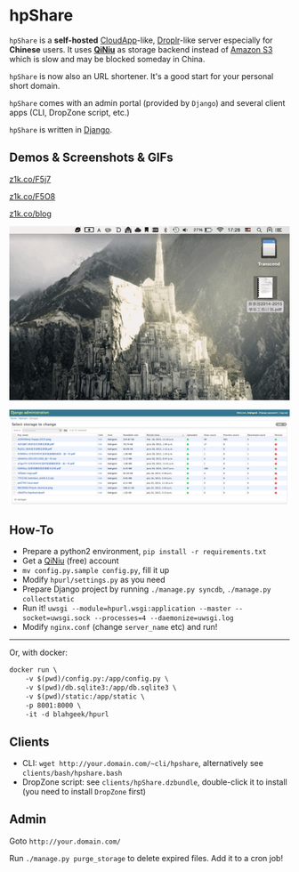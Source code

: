 # hpShare

`hpShare` is a **self-hosted** [CloudApp](http://getcloudapp.com)-like, [Droplr](http://droplr.com)-like server especially for **Chinese** users. It uses **[QiNiu](http://qiniu.com)** as storage backend instead of [Amazon S3](http://http://s3.amazonaws.com) which is slow and may be blocked someday in China.

`hpShare` is now also an URL shortener. It's a good start for your personal short domain.

`hpShare` comes with an admin portal (provided by `Django`) and several client apps (CLI, DropZone script, etc.)

`hpShare` is written in [Django](http://http://djangoproject.com).

## Demos & Screenshots & GIFs

[z1k.co/F5j7](http://z1k.co/F5j7)

[z1k.co/F5O8](http://z1k.co/F5O8)

[z1k.co/blog](http://z1k.co/blog)

![Demo](screenshots/demo.gif)

![admin](screenshots/admin.png)

## How-To

- Prepare a python2 environment, `pip install -r requirements.txt`
- Get a [QiNiu](http://qiniu.com) (free) account
- `mv config.py.sample config.py`, fill it up
- Modify `hpurl/settings.py` as you need
- Prepare Django project by running `./manage.py syncdb`, `./manage.py collectstatic`
- Run it! `uwsgi --module=hpurl.wsgi:application --master --socket=uwsgi.sock --processes=4 --daemonize=uwsgi.log`
- Modify `nginx.conf` (change `server_name` etc) and run!

---

Or, with docker:

```
docker run \
    -v $(pwd)/config.py:/app/config.py \
    -v $(pwd)/db.sqlite3:/app/db.sqlite3 \
    -v $(pwd)/static:/app/static \
    -p 8001:8000 \
    -it -d blahgeek/hpurl
```

## Clients

- CLI: `wget http://your.domain.com/~cli/hpshare`, alternatively see `clients/bash/hpshare.bash`
- DropZone script: see `clients/hpShare.dzbundle`, double-click it to install (you need to install `DropZone` first)

## Admin

Goto `http://your.domain.com/`

Run `./manage.py purge_storage` to delete expired files. Add it to a cron job!

